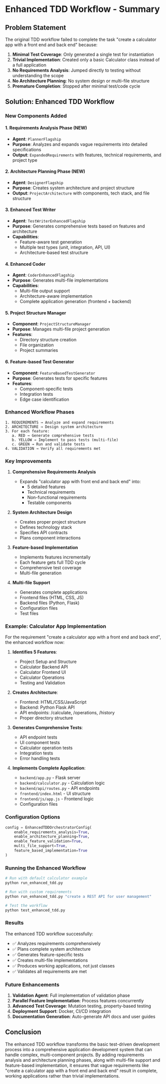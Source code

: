 # Enhanced TDD Workflow - Summary

## Problem Statement

The original TDD workflow failed to complete the task "create a calculator app with a front end and back end" because:

1. **Minimal Test Coverage**: Only generated a single test for instantiation
2. **Trivial Implementation**: Created only a basic Calculator class instead of a full application
3. **No Requirements Analysis**: Jumped directly to testing without understanding the scope
4. **No Architecture Planning**: No system design or multi-file structure
5. **Premature Completion**: Stopped after minimal test/code cycle

## Solution: Enhanced TDD Workflow

### New Components Added

#### 1. **Requirements Analysis Phase** (NEW)
- **Agent**: `PlannerFlagship` 
- **Purpose**: Analyzes and expands vague requirements into detailed specifications
- **Output**: `ExpandedRequirements` with features, technical requirements, and project type

#### 2. **Architecture Planning Phase** (NEW)
- **Agent**: `DesignerFlagship`
- **Purpose**: Creates system architecture and project structure
- **Output**: `ProjectArchitecture` with components, tech stack, and file structure

#### 3. **Enhanced Test Writer**
- **Agent**: `TestWriterEnhancedFlagship`
- **Purpose**: Generates comprehensive tests based on features and architecture
- **Capabilities**:
  - Feature-aware test generation
  - Multiple test types (unit, integration, API, UI)
  - Architecture-based test structure

#### 4. **Enhanced Coder**
- **Agent**: `CoderEnhancedFlagship`
- **Purpose**: Generates multi-file implementations
- **Capabilities**:
  - Multi-file output support
  - Architecture-aware implementation
  - Complete application generation (frontend + backend)

#### 5. **Project Structure Manager**
- **Component**: `ProjectStructureManager`
- **Purpose**: Manages multi-file project generation
- **Features**:
  - Directory structure creation
  - File organization
  - Project summaries

#### 6. **Feature-based Test Generator**
- **Component**: `FeatureBasedTestGenerator`
- **Purpose**: Generates tests for specific features
- **Features**:
  - Component-specific tests
  - Integration tests
  - Edge case identification

### Enhanced Workflow Phases

```
1. REQUIREMENTS → Analyze and expand requirements
2. ARCHITECTURE → Design system architecture
3. For each feature:
   a. RED → Generate comprehensive tests
   b. YELLOW → Implement to pass tests (multi-file)
   c. GREEN → Run and validate tests
4. VALIDATION → Verify all requirements met
```

### Key Improvements

1. **Comprehensive Requirements Analysis**
   - Expands "calculator app with front end and back end" into:
     - 5 detailed features
     - Technical requirements
     - Non-functional requirements
     - Testable components

2. **System Architecture Design**
   - Creates proper project structure
   - Defines technology stack
   - Specifies API contracts
   - Plans component interactions

3. **Feature-based Implementation**
   - Implements features incrementally
   - Each feature gets full TDD cycle
   - Comprehensive test coverage
   - Multi-file generation

4. **Multi-file Support**
   - Generates complete applications
   - Frontend files (HTML, CSS, JS)
   - Backend files (Python, Flask)
   - Configuration files
   - Test files

### Example: Calculator App Implementation

For the requirement "create a calculator app with a front end and back end", the enhanced workflow now:

1. **Identifies 5 Features**:
   - Project Setup and Structure
   - Calculator Backend API
   - Calculator Frontend UI
   - Calculator Operations
   - Testing and Validation

2. **Creates Architecture**:
   - Frontend: HTML/CSS/JavaScript
   - Backend: Python Flask API
   - API endpoints: /calculate, /operations, /history
   - Proper directory structure

3. **Generates Comprehensive Tests**:
   - API endpoint tests
   - UI component tests
   - Calculator operation tests
   - Integration tests
   - Error handling tests

4. **Implements Complete Application**:
   - `backend/app.py` - Flask server
   - `backend/calculator.py` - Calculation logic
   - `backend/api/routes.py` - API endpoints
   - `frontend/index.html` - UI structure
   - `frontend/js/app.js` - Frontend logic
   - Configuration files

### Configuration Options

```python
config = EnhancedTDDOrchestratorConfig(
    enable_requirements_analysis=True,
    enable_architecture_planning=True,
    enable_feature_validation=True,
    multi_file_support=True,
    feature_based_implementation=True
)
```

### Running the Enhanced Workflow

```bash
# Run with default calculator example
python run_enhanced_tdd.py

# Run with custom requirements
python run_enhanced_tdd.py "create a REST API for user management"

# Test the workflow
python test_enhanced_tdd.py
```

### Results

The enhanced TDD workflow successfully:
- ✅ Analyzes requirements comprehensively
- ✅ Plans complete system architecture
- ✅ Generates feature-specific tests
- ✅ Creates multi-file implementations
- ✅ Produces working applications, not just classes
- ✅ Validates all requirements are met

### Future Enhancements

1. **Validation Agent**: Full implementation of validation phase
2. **Parallel Feature Implementation**: Process features concurrently
3. **Advanced Test Coverage**: Mutation testing, property-based testing
4. **Deployment Support**: Docker, CI/CD integration
5. **Documentation Generation**: Auto-generate API docs and user guides

## Conclusion

The enhanced TDD workflow transforms the basic test-driven development process into a comprehensive application development system that can handle complex, multi-component projects. By adding requirements analysis and architecture planning phases, along with multi-file support and feature-based implementation, it ensures that vague requirements like "create a calculator app with a front end and back end" result in complete, working applications rather than trivial implementations.